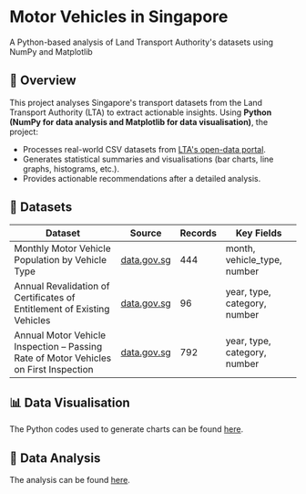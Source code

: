 # Motor Vehicles in Singapore
A Python-based analysis of Land Transport Authority's datasets using NumPy and Matplotlib

## 📌 Overview 
This project analyses Singapore's transport datasets from the Land Transport Authority (LTA) to extract actionable insights. Using **Python (NumPy for data analysis and Matplotlib for data visualisation)**, the project:
- Processes real-world CSV datasets from [LTA's open-data portal](https://data.gov.sg/dataset?organization=land-transport-authority).
- Generates statistical summaries and visualisations (bar charts, line graphs, histograms, etc.).
- Provides actionable recommendations after a detailed analysis.

## 📂 Datasets
| Dataset | Source | Records | Key Fields |
|---------|--------|---------|------------|
| Monthly Motor Vehicle Population by Vehicle Type | [data.gov.sg](data.gov.sg/dataset/monthly-motor-vehicle-population-by-type) | 444 | month, vehicle_type, number |
| Annual Revalidation of Certificates of Entitlement of Existing Vehicles | [data.gov.sg](http://data.gov.sg/dataset/annual-revalidation-of-coe-of-existing-vehicles) | 96 | year, type, category, number |
| Annual Motor Vehicle Inspection – Passing Rate of Motor Vehicles on First Inspection | [data.gov.sg](data.gov.sg/dataset/annual-motor-vehicle-inspection-passing-rate-of-motor-vehicles-on-first-inspection) | 792 | year, type, category, number |

## 📊 Data Visualisation
The Python codes used to generate charts can be found [here](https://github.com/anthonykhj/Motor-Vehicles-in-Singapore/blob/main/Motor%20Vehicles%20in%20Singapore.ipynb).

## 🔎 Data Analysis
The analysis can be found [here](https://github.com/anthonykhj/Motor-Vehicles-in-Singapore/blob/main/Analysis.pptx).
